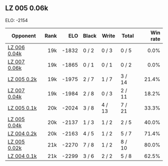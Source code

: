 ## LZ 005 0.06k ##

ELO: -2154

Opponent | Rank | ELO | Black | Write | Total | Win rate
---------|-----:|----:|-------|-------|-------|-------:
[LZ 006 0.04k](LZ%20006%200.04k.md) | 19k | -1832 | 0 / 2 | 0 / 3 | 0 / 5 | 0.0%
[LZ 007 0.06k](LZ%20007%200.06k.md) | 19k | -1865 | 0 / 1 | 0 / 1 | 0 / 2 | 0.0%
[LZ 005 0.2k](LZ%20005%200.2k.md) | 19k | -1975 | 2 / 7 | 1 / 7 | 3 / 14 | 21.4%
[LZ 007 0.04k](LZ%20007%200.04k.md) | 19k | -1984 | 2 / 8 | 0 / 3 | 2 / 11 | 18.2%
[LZ 005 0.1k](LZ%20005%200.1k.md) | 20k | -2024 | 3 / 8 | 4 / 13 | 7 / 21 | 33.3%
[LZ 005 0.04k](LZ%20005%200.04k.md) | 20k | -2137 | 1 / 3 | 1 / 2 | 2 / 5 | 40.0%
[LZ 004 0.2k](LZ%20004%200.2k.md) | 20k | -2163 | 4 / 5 | 1 / 2 | 5 / 7 | 71.4%
[LZ 005 0.02k](LZ%20005%200.02k.md) | 21k | -2270 | 7 / 8 | 1 / 2 | 8 / 10 | 80.0%
[LZ 004 0.1k](LZ%20004%200.1k.md) | 21k | -2299 | 3 / 6 | 2 / 2 | 5 / 8 | 62.5%

